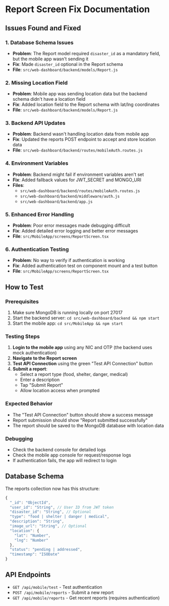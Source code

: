 # Report Screen Fix Documentation

## Issues Found and Fixed

### 1. Database Schema Issues
- **Problem**: The Report model required `disaster_id` as a mandatory field, but the mobile app wasn't sending it
- **Fix**: Made `disaster_id` optional in the Report schema
- **File**: `src/web-dashboard/backend/models/Report.js`

### 2. Missing Location Field
- **Problem**: Mobile app was sending location data but the backend schema didn't have a location field
- **Fix**: Added location field to the Report schema with lat/lng coordinates
- **File**: `src/web-dashboard/backend/models/Report.js`

### 3. Backend API Updates
- **Problem**: Backend wasn't handling location data from mobile app
- **Fix**: Updated the reports POST endpoint to accept and store location data
- **File**: `src/web-dashboard/backend/routes/mobileAuth.routes.js`

### 4. Environment Variables
- **Problem**: Backend might fail if environment variables aren't set
- **Fix**: Added fallback values for JWT_SECRET and MONGO_URI
- **Files**: 
  - `src/web-dashboard/backend/routes/mobileAuth.routes.js`
  - `src/web-dashboard/backend/middleware/auth.js`
  - `src/web-dashboard/backend/app.js`

### 5. Enhanced Error Handling
- **Problem**: Poor error messages made debugging difficult
- **Fix**: Added detailed error logging and better error messages
- **File**: `src/MobileApp/screens/ReportScreen.tsx`

### 6. Authentication Testing
- **Problem**: No way to verify if authentication is working
- **Fix**: Added authentication test on component mount and a test button
- **File**: `src/MobileApp/screens/ReportScreen.tsx`

## How to Test

### Prerequisites
1. Make sure MongoDB is running locally on port 27017
2. Start the backend server: `cd src/web-dashboard/backend && npm start`
3. Start the mobile app: `cd src/MobileApp && npm start`

### Testing Steps
1. **Login to the mobile app** using any NIC and OTP (the backend uses mock authentication)
2. **Navigate to the Report screen**
3. **Test API Connection** using the green "Test API Connection" button
4. **Submit a report**:
   - Select a report type (food, shelter, danger, medical)
   - Enter a description
   - Tap "Submit Report"
   - Allow location access when prompted

### Expected Behavior
- The "Test API Connection" button should show a success message
- Report submission should show "Report submitted successfully"
- The report should be saved to the MongoDB database with location data

### Debugging
- Check the backend console for detailed logs
- Check the mobile app console for request/response logs
- If authentication fails, the app will redirect to login

## Database Schema
The reports collection now has this structure:
```javascript
{
  "_id": "ObjectId",
  "user_id": "String", // User ID from JWT token
  "disaster_id": "String", // Optional
  "type": "food | shelter | danger | medical",
  "description": "String",
  "image_url": "String", // Optional
  "location": {
    "lat": "Number",
    "lng": "Number"
  },
  "status": "pending | addressed",
  "timestamp": "ISODate"
}
```

## API Endpoints
- `GET /api/mobile/test` - Test authentication
- `POST /api/mobile/reports` - Submit a new report
- `GET /api/mobile/reports` - Get recent reports (requires authentication)
